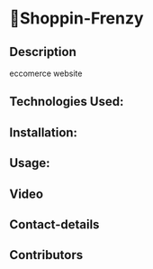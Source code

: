 # 🛒Shoppin-Frenzy

## Description

eccomerce website

## Technologies Used:

## Installation:

## Usage:

## Video

## Contact-details

## Contributors
